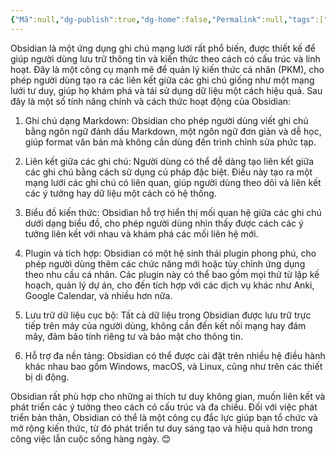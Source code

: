 ```yaml
---
{"Mã":null,"dg-publish":true,"dg-home":false,"Permalink":null,"tags":["daily"],"Date":"2024-12-26","permalink":"/daily/202412-52/ghi-chu-obsidian/","dgPassFrontmatter":true,"noteIcon":"","updated":"2025-01-14T21:58:17.899+07:00"}
---
```


Obsidian là một ứng dụng ghi chú mạng lưới rất phổ biến, được thiết kế để giúp người dùng lưu trữ thông tin và kiến thức theo cách có cấu trúc và linh hoạt. Đây là một công cụ mạnh mẽ để quản lý kiến thức cá nhân (PKM), cho phép người dùng tạo ra các liên kết giữa các ghi chú giống như một mạng lưới tư duy, giúp họ khám phá và tái sử dụng dữ liệu một cách hiệu quả. Sau đây là một số tính năng chính và cách thức hoạt động của Obsidian:

1. Ghi chú dạng Markdown: Obsidian cho phép người dùng viết ghi chú bằng ngôn ngữ đánh dấu Markdown, một ngôn ngữ đơn giản và dễ học, giúp format văn bản mà không cần dùng đến trình chỉnh sửa phức tạp.


2. Liên kết giữa các ghi chú: Người dùng có thể dễ dàng tạo liên kết giữa các ghi chú bằng cách sử dụng cú pháp đặc biệt. Điều này tạo ra một mạng lưới các ghi chú có liên quan, giúp người dùng theo dõi và liên kết các ý tưởng hay dữ liệu một cách có hệ thống.


3. Biểu đồ kiến thức: Obsidian hỗ trợ hiển thị mối quan hệ giữa các ghi chú dưới dạng biểu đồ, cho phép người dùng nhìn thấy được cách các ý tưởng liên kết với nhau và khám phá các mối liên hệ mới.


4. Plugin và tích hợp: Obsidian có một hệ sinh thái plugin phong phú, cho phép người dùng thêm các chức năng mới hoặc tùy chỉnh ứng dụng theo nhu cầu cá nhân. Các plugin này có thể bao gồm mọi thứ từ lập kế hoạch, quản lý dự án, cho đến tích hợp với các dịch vụ khác như Anki, Google Calendar, và nhiều hơn nữa.


5. Lưu trữ dữ liệu cục bộ: Tất cả dữ liệu trong Obsidian được lưu trữ trực tiếp trên máy của người dùng, không cần đến kết nối mạng hay đám mây, đảm bảo tính riêng tư và bảo mật cho thông tin.


6. Hỗ trợ đa nền tảng: Obsidian có thể được cài đặt trên nhiều hệ điều hành khác nhau bao gồm Windows, macOS, và Linux, cũng như trên các thiết bị di động.



Obsidian rất phù hợp cho những ai thích tư duy không gian, muốn liên kết và phát triển các ý tưởng theo cách có cấu trúc và đa chiều. Đối với việc phát triển bản thân, Obsidian có thể là một công cụ đắc lực giúp bạn tổ chức và mở rộng kiến thức, từ đó phát triển tư duy sáng tạo và hiệu quả hơn trong công việc lẫn cuộc sống hàng ngày. 😊

